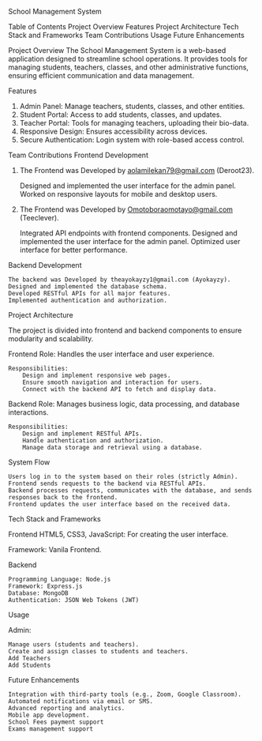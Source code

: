 School Management System

Table of Contents
    Project Overview
    Features
    Project Architecture
    Tech Stack and Frameworks
    Team Contributions
    Usage
    Future Enhancements
    

Project Overview
The School Management System is a web-based application designed to streamline school operations. It provides tools for managing students, teachers, classes, and other administrative functions, ensuring efficient communication and data management.

Features
1. Admin Panel: Manage teachers, students, classes, and other entities.
2. Student Portal: Access to add students, classes, and updates.
3. Teacher Portal: Tools for managing teachers, uploading their bio-data.
3. Responsive Design: Ensures accessibility across devices.
4. Secure Authentication: Login system with role-based access control.

Team Contributions
Frontend Development
1. The Frontend was Developed by aolamilekan79@gmail.com (Deroot23).

    Designed and implemented the user interface for the admin panel.
    Worked on responsive layouts for mobile and desktop users.

2. The Frontend was Developed by Omotoboraomotayo@gmail.com (Teeclever).

    Integrated API endpoints with frontend components.
    Designed and implemented the user interface for the admin panel.
    Optimized user interface for better performance.

Backend Development
    
    The backend was Developed by theayokayzy1@gmail.com (Ayokayzy).
    Designed and implemented the database schema.
    Developed RESTful APIs for all major features.
    Implemented authentication and authorization.

Project Architecture

The project is divided into frontend and backend components to ensure modularity and scalability.

Frontend
    Role: Handles the user interface and user experience.

    Responsibilities:
        Design and implement responsive web pages.
        Ensure smooth navigation and interaction for users.
        Connect with the backend API to fetch and display data.

Backend
    Role: Manages business logic, data processing, and database interactions.

    Responsibilities:
        Design and implement RESTful APIs.
        Handle authentication and authorization.
        Manage data storage and retrieval using a database.

System Flow
    
    Users log in to the system based on their roles (strictly Admin).
    Frontend sends requests to the backend via RESTful APIs.
    Backend processes requests, communicates with the database, and sends responses back to the frontend.
    Frontend updates the user interface based on the received data.

Tech Stack and Frameworks

Frontend
    HTML5, CSS3, JavaScript: For creating the user interface.

Framework: Vanila Frontend.

Backend
    
    Programming Language: Node.js
    Framework: Express.js
    Database: MongoDB 
    Authentication: JSON Web Tokens (JWT)

Usage

Admin:
    
    Manage users (students and teachers).
    Create and assign classes to students and teachers.
    Add Teachers
    Add Students


Future Enhancements
    
    Integration with third-party tools (e.g., Zoom, Google Classroom).
    Automated notifications via email or SMS.
    Advanced reporting and analytics.
    Mobile app development.
    School Fees payment support
    Exams management support